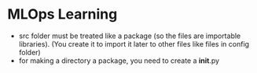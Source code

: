 # MLOps Learning 
- src folder must be treated like a package (so the files are importable libraries). (You create it to import it later to other files like files in config folder)
- for making a directory a package, you need to create a __init__.py